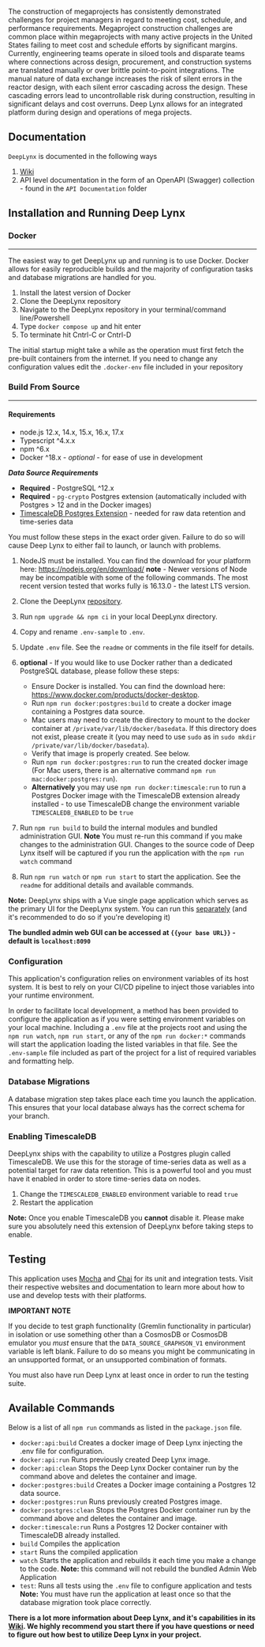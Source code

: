 The construction of megaprojects has consistently demonstrated challenges for project managers in regard to meeting cost, schedule, and performance requirements. Megaproject construction challenges are common place within megaprojects with many active projects in the United States failing to meet cost and schedule efforts by significant margins. Currently, engineering teams operate in siloed tools and disparate teams where connections across design, procurement, and construction systems are translated manually or over brittle point-to-point integrations. The manual nature of data exchange increases the risk of silent errors in the reactor design, with each silent error cascading across the design. These cascading errors lead to uncontrollable risk during construction, resulting in significant delays and cost overruns. Deep Lynx allows for an integrated platform during design and operations of mega projects.

## **Documentation**

`DeepLynx` is documented in the following ways

1. [Wiki](https://gitlab.software.inl.gov/b650/Deep-Lynx/-/wikis/Home)
2. API level documentation in the form of an OpenAPI (Swagger) collection - found in the `API Documentation` folder

## **Installation and Running Deep Lynx**

### Docker
___________
The easiest way to get DeepLynx up and running is to use Docker. Docker allows for easily reproducible builds and the majority of configuration tasks and database migrations are handled for you.

1. Install the latest version of Docker
2. Clone the DeepLynx repository
3. Navigate to the DeepLynx repository in your terminal/command line/Powershell
4. Type `docker compose up` and hit enter
5. To terminate hit Cntrl-C or Cntrl-D

The initial startup might take a while as the operation must first fetch the pre-built containers from the internet. If you need to change any configuration values edit the `.docker-env` file included in your repository


### **Build From Source**
_________
#### **Requirements**

-   node.js 12.x, 14.x, 15.x, 16.x, 17.x
-   Typescript ^4.x.x
-   npm ^6.x
-   Docker ^18.x - _optional_ - for ease of use in development

**_Data Source Requirements_**

- **Required** - PostgreSQL ^12.x
- **Required** - `pg-crypto` Postgres extension (automatically included with Postgres > 12 and in the Docker images)
- [TimescaleDB Postgres Extension](https://www.timescale.com/) - needed for raw data retention and time-series data

You must follow these steps in the exact order given. Failure to do so will cause Deep Lynx to either fail to launch, or launch with problems.

1. NodeJS must be installed. You can find the download for your platform here: https://nodejs.org/en/download/ **note** - Newer versions of Node may be incompatible with some of the following commands. The most recent version tested that works fully is 16.13.0 - the latest LTS version.

2. Clone the DeepLynx [repository](https://gitlab.software.inl.gov/b650/Deep-Lynx/-/tree/master).
3. Run `npm upgrade && npm ci` in your local DeepLynx directory.
4. Copy and rename `.env-sample` to `.env`.
5. Update `.env` file. See the `readme` or comments in the file itself for details. 
6. **optional** - If you would like to use Docker rather than a dedicated PostgreSQL database, please follow these steps:
   - Ensure Docker is installed. You can find the download here: https://www.docker.com/products/docker-desktop.
   - Run `npm run docker:postgres:build` to create a docker image containing a Postgres data source.
   - Mac users may need to create the directory to mount to the docker container at `/private/var/lib/docker/basedata`. If this directory does not exist, please create it (you may need to use `sudo` as in `sudo mkdir /private/var/lib/docker/basedata`).
   - Verify that image is properly created. See below.
   - Run `npm run docker:postgres:run` to run the created docker image (For Mac users, there is an alternative command `npm run mac:docker:postgres:run`).
   - **Alternatively** you may use `npm run docker:timescale:run` to run a Postgres Docker image with the TimescaleDB extension already installed - to use TimescaleDB change the environment variable `TIMESCALEDB_ENABLED` to be `true`
7. Run `npm run build` to build the internal modules and bundled administration GUI. **Note** You must re-run this command  if you make changes to the administration GUI. Changes to the source code of Deep Lynx itself will be captured if you run the application with the `npm run watch` command
8. Run `npm run watch` or `npm run start` to start the application. See the `readme` for additional details and available commands.  


**Note:** DeepLynx ships with a Vue single page application which serves as the primary UI for the DeepLynx system. You can run this [separately](https://gitlab.software.inl.gov/b650/Deep-Lynx/-/wikis/Administration-Web-App-Installation) (and it's recommended to do so if you're developing it) 

**The bundled admin web GUI can be accessed at `{{your base URL}}` - default is `localhost:8090`**
 
### **Configuration**

This application's configuration relies on environment variables of its host system. It is best to rely on your CI/CD pipeline to inject those variables into your runtime environment.

In order to facilitate local development, a method has been provided to configure the application as if you were setting environment variables on your local machine. Including a `.env` file at the projects root and using the `npm run watch`, `npm run start`, or any of the `npm run docker:*` commands will start the application loading the listed variables in that file. See the `.env-sample` file included as part of the project for a list of required variables and formatting help.

### **Database Migrations**

A database migration step takes place each time you launch the application. This ensures that your local database always has the correct schema for your branch.

### **Enabling TimescaleDB**

DeepLynx ships with the capability to utilize a Postgres plugin called TimescaleDB. We use this for the storage of time-series data as well as a potential target for raw data retention. This is a powerful tool and you must have it enabled in order to store time-series data on nodes.

1. Change the `TIMESCALEDB_ENABLED` environment variable to read `true`
2. Restart the application

**Note:** Once you enable TimescaleDB you **cannot** disable it. Please make sure you absolutely need this extension of DeepLynx before taking steps to enable.

## **Testing**

This application uses [Mocha](https://mochajs.org/) and [Chai](https://www.chaijs.com/) for its unit and integration tests. Visit their respective websites and documentation to learn more about how to use and develop tests with their platforms.

**IMPORTANT NOTE**

If you decide to test graph functionality (Gremlin functionality in particular) in isolation or use something other than a CosmosDB or CosmosDB emulator you _must_ ensure that the `DATA_SOURCE_GRAPHSON_V1` environment variable is left blank. Failure to do so means you might be communicating in an unsupported format, or an unsupported combination of formats.

You must also have run Deep Lynx at least once in order to run the testing suite.

## **Available Commands**

Below is a list of all `npm run` commands as listed in the `package.json` file.

- `docker:api:build` Creates a docker image of Deep Lynx injecting the .env file for configuration.
- `docker:api:run` Runs previously created Deep Lynx image.
- `docker:api:clean` Stops the Deep Lynx Docker container run by the command above and deletes the container and image.
- `docker:postgres:build` Creates a Docker image containing a Postgres 12 data source.
- `docker:postgres:run` Runs previously created Postgres image.
- `docker:postgres:clean` Stops the Postgres Docker container run by the command above and deletes the container and image.
- `docker:timescale:run` Runs a Postgres 12 Docker container with TimescaleDB already installed.
- `build` Compiles the application
- `start` Runs the compiled application 
- `watch` Starts the application and rebuilds it each time you make a change to the code. **Note:** this command will not rebuild the bundled Admin Web Application
- `test`: Runs all tests using the `.env` file to configure application and tests **Note:** You must have run the application at least once so that the database migration took place correctly.

**There is a lot more information about Deep Lynx, and it's capabilities in its [Wiki](https://gitlab.software.inl.gov/b650/Deep-Lynx/-/wikis/Home). We highly recommend you start there if you have questions or need to figure out how best to utilize Deep Lynx in your project.**

